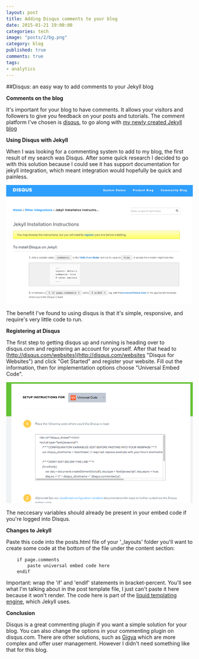 ```yaml
---
layout: post
title: Adding Disqus comments to your blog
date: 2015-01-21 19:00:00
categories: tech
image: "posts/2/bg.png"
category: blog
published: true
comments: true
tags:
- analytics
---
```


##Disqus: an easy way to add comments to your Jekyll blog

**Comments on the blog**

It's important for your blog to have comments.
It allows your visitors and followers to give you feedback on your posts and tutorials.
The comment platform I've chosen is [disqus](http://disqus.com "Disqus Commenting"), to go along with [my newly created Jekyll blog](/tech/2014/01/18/blogging-with-jekyll-and-github.html "Adam Hoke: Blogging with Jekyll and Github.io")


**Using Disqus with Jekyll**

When I was looking for a commenting system to add to my blog,
the first result of my search was Disqus.
After some quick research I decided to go with this solution because I could see it
has support documentation for jekyll integration,
which meant integration would hopefully be quick and painless.

![Disqus Screenshot](/img/posts/2/1.png "disqus.com")

The benefit I've found to using disqus is that it's simple,
responsive, and require's very little code to run.

**Registering at Disqus**

The first step to getting disqus up and running is heading over to disqus.com and registering an account for yourself.
After that head to [http://disqus.com/websites](http://disqus.com/websites "Disqus for Websites") and click "Get Started" and register your website.
Fill out the information, then for implementation options choose "Universal Embed Code".

![Universal Embed Code Screenshot](/img/posts/2/2.png "Adding Disqus Code to your Blog")

The neccesary variables should already be present in your embed code if you're logged into Disqus.

**Changes to Jekyll**

Paste this code into the posts.html file of your '_layouts' folder
you'll want to create some code at the bottom of the file under the content section:

```
    if page.comments
        paste universal embed code here
    endif

```


Important: wrap the 'if' and 'endif' statements in bracket-percent.
You'll see what I'm talking about in the post template file, I just can't paste it here because it won't render.
The code here is part of the [liquid templating engine](http://liquidmarkup.org/ "The Liquid Templating Engine"), which Jekyll uses.

**Conclusion**

Disqus is a great commenting plugin if you want a simple solution for your blog.
You can also change the options in your commenting plugin on disqus.com.
There are other solutions, such as [Gigya](http://gigya.com "Gigya Social Plugin") which are more complex and offer user management.
However I didn't need something like that for this blog.
